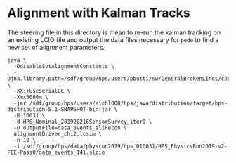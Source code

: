 # Alignment with Kalman Tracks

The steering file in this directory is mean to re-run the kalman
tracking on an existing LCIO file and output the data files necessary
for `pede` to find a new set of alignment parameters.

```
java \
  -DdisableSvtAlignmentConstants \
  -Djna.library.path=/sdf/group/hps/users/pbutti/sw/GeneralBrokenLines/cpp/install/lib/ \
  -XX:+UseSerialGC \
  -Xmx5000m \
  -jar /sdf/group/hps/users/eichl008/hps/java/distribution/target/hps-distribution-5.1-SNAPSHOT-bin.jar \
  -R 10031 \
  -d HPS_Nominal_201920216SensorSurvey_iter0 \
  -D outputFile=data_events_aliRecon \
  alignmentDriver_chi2.lcsim \
  -n 10 \
  -i /sdf/group/hps/data/physrun2019/hps_010031/HPS_PhysicsRun2019-v2-FEE-Pass0/data_events_141.slcio
```
